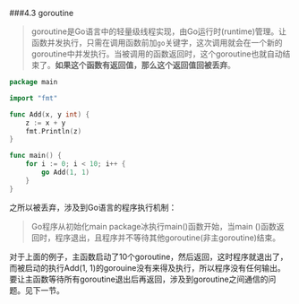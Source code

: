 ###4.3 goroutine
>goroutine是Go语言中的轻量级线程实现，由Go运行时(runtime)管理。让函数并发执行，只需在调用函数前加`go`关键字，这次调用就会在一个新的goroutine中并发执行。当被调用的函数返回时，这个goroutine也就自动结束了。**如果这个函数有返回值，那么这个返回值回被丢弃**。
```go
package main

import "fmt"

func Add(x, y int) {
	z := x + y
	fmt.Println(z)
}

func main() {
	for i := 0; i < 10; i++ {
		go Add(1, 1)
	}
}
```
之所以被丢弃，涉及到Go语言的程序执行机制：
>Go程序从初始化main package冰执行main()函数开始，当main ()函数返回时，程序退出，且程序并不等待其他goroutine(非主goroutine)结束。

对于上面的例子，主函数启动了10个goroutine，然后返回，这时程序就退出了，而被启动的执行Add(1, 1)的gorouine没有来得及执行，所以程序没有任何输出。要让主函数等待所有goroutine退出后再返回，涉及到goroutine之间通信的问题。见下一节。